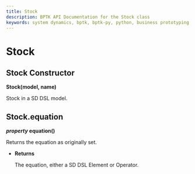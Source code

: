 ```yaml
---
title: Stock
description: BPTK API Documentation for the Stock class
keywords: system dynamics, bptk, bptk-py, python, business prototyping
---
```


# Stock

## Stock Constructor

**Stock(model, name)**

Stock in a SD DSL model.

## Stock.equation
 
**_property_ equation()**

Returns the equation as originally set.


* **Returns**

    The equation, either a SD DSL Element or Operator.
